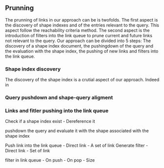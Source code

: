 ## Prunning

The prunning of links in our approach can be is twofolds.
The first aspect is the discovery of shape indexes and of the entries relevant to the query.
This aspect follow the reachability criteria method.
The second aspect is the introduction of filters into the link queue
to prune current and future links not relevant to the query.
Our approach can be divided into 5 steps: The discovery of a shape index document, the pushingdown of the query
and the evaluation with the shape index, the pushing of new links and filters into the link queue.

### Shape index discovery
The discovery of the shape index is a crutial aspect of our approach.
Indeed in

### Query pushdown and shape-query aligment

### Links and fitler pushing into the link queue

Check if a shape index exist
    - Dereference it

pushdown the query and evaluate it with the shape associated with the shape index

Push link into the link queue
    - Direct link
    - A set of link
Generate filter
    - Direct link
    - Set of link

filter in link queue
    - On push
    - On pop
    - Size

<!---
## Methodology
{:#approaches}

this section mix litterature review with methodology but I don't think it is super bad for the moment.
{:.todo}


Make a proper definition of what is a shape and what is a query, we will probably restricted ourselve to well defined shape
{:.todo}

### Query Shape Alignment (QSA)

We defined a query $$ Q $$ to be aligned with a shape $$ S $$ with a degree $$ n $$ over the property set $$ P  = \{p_1, p_2, p_3, \cdots\} $$,
denoted as $$ Q \parallel_{P, n} S $$, when the properties of $$ P $$ are defined in $$ Q $$ and in $$ S $$ and the $$ n $$ descendant terms starting with the object $$ o_i $$ associated with the properties respect the constraint of $$ S $$. 
It has to be considered, that sometimes the constraint of the object will lead to
the validation of a nested shape making the operation recursive.

evaluate simple things for the object like if it is IRI, Literal or blank node, if equality
{:.todo}

### Query Shape Containement (QSC)

We defined $$ Q $$ to be contained inside $$ S $$ denoted as $$ Q \sqsubseteq  S $$,
iif the answer bag of $$ Q $$ computed on any data source $$ D $$ respecting $$ S $$.
It is somewhat similar to the definition 2.1 of [](cite:cites afariQCE).

### Usages

We aim to use the concept of query shape alignment (QSA) and query shape containment (QSC) for source selection in three contexts, 
source selection in Link Traversal Query Processing , query planing in LTQP, and Federated Querying.

#### Source Selection in Link Traversal Query Processing (LTQP)

In LTQP, a maj



we can reduce the query execution time, in a structured environment, by discriminating 
links leading to data sources that surely cannot contribute to the query results [](cite:cites Taelman2023).
This data source discrimination method consists of defining an adequate reachability criteria [](cite:cites Hartig2012);
an adequate criteria in this context must imply a domain that includes the 
complete results of the query and exclude a large portion of data sources that cannot contribute to the result bag [](cite:cites Taelman2023). 
The restriction of the domain is done by allowing the engine to only dereference triple terms (leading to data sources) respecting a condition provided by the user.


In our research, we are using the concept of QSA as our discriminatory mecanism in the reachability criteria.
Given that an engine dereference a $$ S $$ it can pushdown its $$ Q $$ to the same level as the $$ S $$ encounter.
With those two entities on the same level the engine can verify if $$ Q \parallel_{P, 1} S $$ over at least one property of the $$ P $$ of $$ Q $$.
If one property is aligned with the shape than it is possible that the data source associated with $$ S $$ contribute to the result.
It has to be noted that the operation $$ Q \parallel_{P, 0} S $$, can also be applied
but there is a posibility that the data sources contains objects that do not respect the constraint of the query.


find reference for pushing down 
{:.todo}

Maybe we can do some link priorisation based on QSA, but it would be in potential future and we can uses as a basis the work of Ruben E.
{:.comment}

#### Federated Querying (FQ)

Given that $$ n $$ enpoints $$ E_i $$ in a federation each expose a shape $$ S_i $$ in a set $$ S = \{S_1, S_2, \cdots S_n\} $$. 
The client can query the shapes $$ S $$ and generate $$ m $$ sub-queries $$ q_j $$ from $$ Q $$ where $$\sum_{j=0}^{m} q_i \equiv Q $$. 
The client can send the queries  $$ q_j $$ to an enpoint $$ E_i $$ if $$ q_j \sqsubseteq  S_i $$, hence sending  exclusive group to the enpoints 
[](cite:cites Schwarte2011).  

find a better name for the sort of main client
{:.todo}

it's really a thing to think about more I think it might be another subject 
that might be tackle by this paper or me or series of papers.
{:.todo}

#### Joining operations (JO)
One of the most important parts of database optimization is the joint ordering. 

reference, talking about adaptative query planning
{:.todo} 

In LTQP there is no statistic information that is given to the query engine a priori, it operates in a mode that has been defined in the literature as Zero-Knowledge Query Planning [](cite:cites Hartig2011).

maybe talk about the heuristic that are usually used, I guess we need to make the distinction between lit rev and method but for the moment IDC
{:.todo}

Given a data sources bound by shapes $$ SC = \{S_1, S_2, S_3, \cdots\} $$ where each $$ S_i $$ has a closed-world assumption
and where the shapes are defined in a way that it is possible to determine which triple is associate to which shape then
we can know the exact or the range of cardinalities (It has to be noted that the range can also be $$ [0, \infty[ $$) for each properties in relation to its subject of the data source (the data source is a  subset of the triple store of the query engine). 
We can approximate the cardinality of the property inside the data source by counting the number of triples and weighting them based its cardinality and the occurrence in $$ SC $$. 

To determine the apartenance of a group of triple to $$ S_i $$, it is necessary to identify a limit condition that differencitate each shape, after
those rules established, the triples have to be group in graphs of shared relations then we can associate each group to a shape by evaluating the condition created earlier.


I guess we can limit ourself with properties not shared because it would be
pretty horible to define a shape that only differt in the cardinalities.
{:.todo}

I need to think it throught. I also need to think about the references of my 
claims
{:.todo}

Nous pouvons commencer par un probleme ou il n'y a qu'une seule forme.
{:.todo}

- Qu'est-ce que je peux connaitre?
    - Je crois qu'il est evident que je peux connaitre les cardinalite en relation au sujet que cela soit une valeur exacte ou une plage, mais je pense qu'il est simple pour le moment de suppose un monde ferme pour toute les formes afin de nous facilite la tache et voir ce qu'on peut faire dans un environnement favorable.
- Qu'est-ce que je peux faire avec ce que je connais?
    - Je ne sais pas vraiment en ce momment...
- Qu'est-ce qui me manque?
    - Dependant du point plus haut que je ne sais pas.
- Qu'est-ce que je peux approximer? 
    - Je pense que les cardinalite general du document peuvent etre approximer. Il sera important a mon avis d'avoir un logiciel separer et de regarder une evaluation parfait contre mon approximation.
{:.todo}

### Resolution


#### QSA 

Given $$ S $$ with a close-world assumption constraining the property set $$ PS  = \{ ps_1, ps_2, \cdots, ps_m \}$$ with the associated object constraint $$ OCS =  \{ ocs_1, ocs_2, \cdots, ocs_m \}$$ and a $$ Q $$ with the  property set $$ PQ = \{pq_{1}, pq_2, \cdots, pq_n \} $$ and the associated object constraint (either from the filter expression or by an IRI or a blank node) $$ OCQ = \{ ocq_1, ocq_2, \cdots, ocq_n \} $$,
the engine accept a link leading to a data source associated with $$ S $$ if 

$$ \exist (pq_i \in PS) \wedge ocq_i \wedge ocs_j(o_i) $$ 

given that $$ o_i $$ is the object term of the property $$ pq_i$$ and $$ j $$ is the index of the property of $$ S $$ matching $$ pq_i $$.


In the case of a degree 0 operation than it can be simplify as 

$$ \exist (pq_i \in PS) $$ 

Given that $$ PS $$ is store in an hasmap with $$ O(1) $$ complexity for acccess than the time algorithm is O(n).

It has to be noted that the cardinalities of S has not been considered because we study conjecture linked data query and

there is a reference for conjecture SPARQL or linked data query
{:.todo}
<q>query triples [are not able to] catch the complete data structure</q>[](cite:cites Abbas2017) of $$ S $$.

I think a demonstration of how much theoriticaly we can prune would be important
{:.todo}

### QCS

A Conjective Queries $$ Q $$ can be converted into an infinite number of canonical databases ($$ D_Q  = \{ d_{q1}, d_{q2}, \cdots  \}$$) by remplacing the variables of a query into a constant [](cite:cites afariQCE).


Proposition X
Given a $$ S $$ with a close world assumption and a $$ Q $$ and , if there exist a in $$ D_Q $$ a data base that can be validate  



The advantage of approach one is that this problem is well known and can be solved with a time complexity of NP-COMPLETE [](cite:cites staworko_et_al:LIPIcs:2015:4985).
The problem lies in that we can only evaluate the BGP of the query converted into a database hence filter expression

validate this claim, maybe union doesn't work 
{:.todo}

Which comes obviously with the disadvantage that query with filters cannot be handled directly. It could be possible to do some first other logic to validate the consistency of the filter.

WIP
{.todo}

### Approaches

There are multiple approaches that can be taken for our problem of query shape containment.
We investigate three of them:

1. Transform the query into a [canonical database](cite:cites afariQCE) and validate it with the shape without cardinality constraint [](cite:cites Abbas2017).

2. Convert the shape into a query [](cite:cites spapeExpressionConvert, 2112.11796) and perform a shape containment validation prosedure with bag-set semantics [](cite:cites Afrati2010).

3. Convert the query into a shape and perform a shape containment validation procedure [](cite:cites Staworko2018ContainmentOS).



- I need to evaluate the time to parse triples vs the computing time.
- I need to put a lot of refence to adaptative query planning.
- One good thing about this work is that we want to be able to discriminate and do some query planning without having to ask the data provider to maintain something more given that having a shape has good benefit on it's own and if the data provider want something very loss it can also do it, and IMO without having anyways to really know what is inside a data source how can we expect and application to do something out of it. We need some sort of shema some sort of contact.
{:.todo}

## Discover shapes
- Centralized file
    - We have to discover somehow
    - Force to be at a specific place
        - If we know it's a pod than we can trace it back
- The shape can be contain inside the container and pertain to it


we have the shape inside a shape tree file and the triples are also in the storage description.
--->